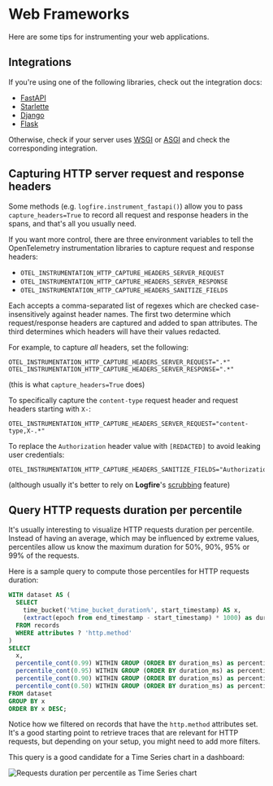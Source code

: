 # Web Frameworks

Here are some tips for instrumenting your web applications.

## Integrations

If you're using one of the following libraries, check out the integration docs:

- [FastAPI](../fastapi.md)
- [Starlette](../starlette.md)
- [Django](../django.md)
- [Flask](../flask.md)

Otherwise, check if your server uses [WSGI](../wsgi.md) or [ASGI](../asgi.md) and check the corresponding integration.

## Capturing HTTP server request and response headers

Some methods (e.g. `logfire.instrument_fastapi()`) allow you to pass `capture_headers=True` to record all request and response headers in the spans,
and that's all you usually need.

If you want more control, there are three environment variables to tell the OpenTelemetry instrumentation libraries to capture request and response headers:

- `OTEL_INSTRUMENTATION_HTTP_CAPTURE_HEADERS_SERVER_REQUEST`
- `OTEL_INSTRUMENTATION_HTTP_CAPTURE_HEADERS_SERVER_RESPONSE`
- `OTEL_INSTRUMENTATION_HTTP_CAPTURE_HEADERS_SANITIZE_FIELDS`

Each accepts a comma-separated list of regexes which are checked case-insensitively against header names. The first two determine which request/response headers are captured and added to span attributes. The third determines which headers will have their values redacted.

For example, to capture _all_ headers, set the following:

```
OTEL_INSTRUMENTATION_HTTP_CAPTURE_HEADERS_SERVER_REQUEST=".*"
OTEL_INSTRUMENTATION_HTTP_CAPTURE_HEADERS_SERVER_RESPONSE=".*"
```

(this is what `capture_headers=True` does)

To specifically capture the `content-type` request header and request headers starting with `X-`:

```
OTEL_INSTRUMENTATION_HTTP_CAPTURE_HEADERS_SERVER_REQUEST="content-type,X-.*"
```

To replace the `Authorization` header value with `[REDACTED]` to avoid leaking user credentials:

```
OTEL_INSTRUMENTATION_HTTP_CAPTURE_HEADERS_SANITIZE_FIELDS="Authorization"
```

(although usually it's better to rely on **Logfire**'s [scrubbing](../../guides/advanced/scrubbing.md) feature)

## Query HTTP requests duration per percentile

It's usually interesting to visualize HTTP requests duration per percentile. Instead of having an average, which may be influenced by extreme values, percentiles allow us know the maximum duration for 50%, 90%, 95% or 99% of the requests.

Here is a sample query to compute those percentiles for HTTP requests duration:

```sql
WITH dataset AS (
  SELECT
    time_bucket('%time_bucket_duration%', start_timestamp) AS x,
    (extract(epoch from end_timestamp - start_timestamp) * 1000) as duration_ms
  FROM records
  WHERE attributes ? 'http.method'
)
SELECT
  x,
  percentile_cont(0.99) WITHIN GROUP (ORDER BY duration_ms) as percentile_99,
  percentile_cont(0.95) WITHIN GROUP (ORDER BY duration_ms) as percentile_95,
  percentile_cont(0.90) WITHIN GROUP (ORDER BY duration_ms) as percentile_90,
  percentile_cont(0.50) WITHIN GROUP (ORDER BY duration_ms) as percentile_50
FROM dataset
GROUP BY x
ORDER BY x DESC;
```

Notice how we filtered on records that have the `http.method` attributes set. It's a good starting point to retrieve traces that are relevant for HTTP requests, but depending on your setup, you might need to add more filters.

This query is a good candidate for a Time Series chart in a dashboard:

![Requests duration per percentile as Time Series chart](../../images/integrations/use_cases/web_frameworks/logfire-screenshot-chart-percentiles.png)
